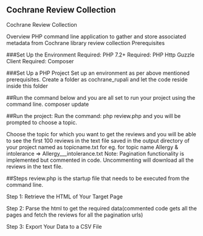 ## Cochrane Review Collection
Cochrane Review Collection

Overview
PHP command line application to gather and store associated metadata from Cochrane library review collection
Prerequisites

###Set Up the Environment
Required: PHP 7.2+
Required: PHP Http Guzzle Client 
Required: Composer

###Set Up a PHP Project
Set up an environment as per above mentioned prerequisites. Create a folder as cochrane_rupali and let the code reside inside this folder


##Run the command below and you are all set to run your project using the command line.
composer update

##Run the project:
Run the command: 
php review.php 
and you will be prompted to choose a topic.
 
Choose the topic for which you want to get the reviews and you will be able to see the first 100 reviews in the text file saved in the output directory of your project named as topicname.txt for eg. for topic name Allergy & intolerance => Allergy___intolerance.txt
Note: Pagination functionality is implemented but commented in code. Uncommenting will download all the reviews in the text file.

##Steps
review.php is the startup file that needs to be executed from the command line.


Step 1: Retrieve the HTML of Your Target Page

Step 2: Parse the html to get the required data(commented code gets all the pages and fetch the reviews for all the pagination urls)

Step 3: Export Your Data to a CSV File





